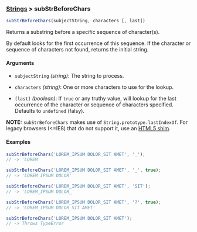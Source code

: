 ### [Strings](../) > subStrBeforeChars

```js
subStrBeforeChars(subjectString, characters [, last])
```

Returns a substring before a specific sequence of character(s).

By default looks for the first occurrence of this sequence.
If the character or sequence of characters not found, returns the initial string.

#### Arguments

- `subjectString` _(string)_: The string to process.

- `characters` _(string)_: One or more characters to use for the lookup.

- `[last]` _(boolean)_: If `true` or any truthy value, will lookup for the last occurrence of the character or sequence of characters specified. Defaults to `undefined` (falsy).

**NOTE:** `subStrBeforeChars` makes use of `String.prototype.lastIndexOf`.
For legacy browsers (<=IE8) that do not support it, use an [HTML5 shim](https://github.com/es-shims/es5-shim).

#### Examples
```js
subStrBeforeChars('LOREM_IPSUM DOLOR_SIT AMET', '_');
// -> 'LOREM'

subStrBeforeChars('LOREM_IPSUM DOLOR_SIT AMET', '_', true);
// -> 'LOREM_IPSUM DOLOR'

subStrBeforeChars('LOREM_IPSUM DOLOR_SIT AMET', 'SIT');
// -> 'LOREM_IPSUM DOLOR_'

subStrBeforeChars('LOREM_IPSUM DOLOR_SIT AMET', '?', true);
// -> 'LOREM_IPSUM DOLOR_SIT AMET'

subStrBeforeChars('LOREM_IPSUM DOLOR_SIT AMET');
// -> Throws TypeError
```
